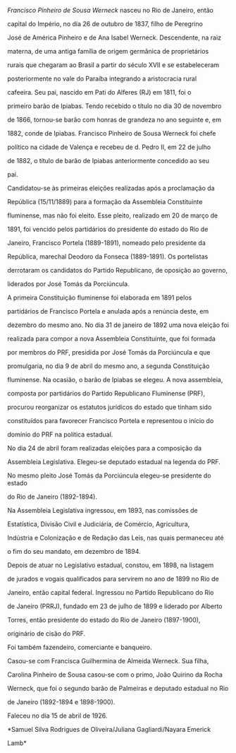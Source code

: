 

*Francisco Pinheiro de Sousa Werneck* nasceu no Rio de Janeiro, então

capital do Império, no dia 26 de outubro de 1837, filho de Peregrino

José de América Pinheiro e de Ana Isabel Werneck. Descendente, na raiz

materna, de uma antiga família de origem germânica de proprietários

rurais que chegaram ao Brasil a partir do século XVII e se estabeleceram

posteriormente no vale do Paraíba integrando a aristocracia rural

cafeeira. Seu pai, nascido em Pati do Alferes (RJ) em 1811, foi o

primeiro barão de Ipiabas. Tendo recebido o título no dia 30 de novembro

de 1866, tornou-se barão com honras de grandeza no ano seguinte e, em

1882, conde de Ipiabas. Francisco Pinheiro de Sousa Werneck foi chefe

político na cidade de Valença e recebeu de d. Pedro II, em 22 de julho

de 1882, o título de barão de Ipiabas anteriormente concedido ao seu

pai.



Candidatou-se às primeiras eleições realizadas após a proclamação da

República (15/11/1889) para a formação da Assembleia Constituinte

fluminense, mas não foi eleito. Esse pleito, realizado em 20 de março de

1891, foi vencido pelos partidários do presidente do estado do Rio de

Janeiro, Francisco Portela (1889-1891), nomeado pelo presidente da

República, marechal Deodoro da Fonseca (1889-1891). Os portelistas

derrotaram os candidatos do Partido Republicano, de oposição ao governo,

liderados por José Tomás da Porciúncula.



A primeira Constituição fluminense foi elaborada em 1891 pelos

partidários de Francisco Portela e anulada após a renúncia deste, em

dezembro do mesmo ano. No dia 31 de janeiro de 1892 uma nova eleição foi

realizada para compor a nova Assembleia Constituinte, que foi formada

por membros do PRF, presidida por José Tomás da Porciúncula e que

promulgaria, no dia 9 de abril do mesmo ano, a segunda Constituição

fluminense. Na ocasião, o barão de Ipiabas se elegeu. A nova assembleia,

composta por partidários do Partido Republicano Fluminense (PRF),

procurou reorganizar os estatutos jurídicos do estado que tinham sido

constituídos para favorecer Francisco Portela e representou o início do

domínio do PRF na política estadual.



No dia 24 de abril foram realizadas eleições para a composição da

Assembleia Legislativa. Elegeu-se deputado estadual na legenda do PRF.

No mesmo pleito José Tomás da Porciúncula elegeu-se presidente do estado

do Rio de Janeiro (1892-1894).



Na Assembleia Legislativa ingressou, em 1893, nas comissões de

Estatística, Divisão Civil e Judiciária, de Comércio, Agricultura,

Indústria e Colonização e de Redação das Leis, nas quais permaneceu até

o fim do seu mandato, em dezembro de 1894.



Depois de atuar no Legislativo estadual, constou, em 1898, na listagem

de jurados e vogais qualificados para servirem no ano de 1899 no Rio de

Janeiro, então capital federal. Ingressou no Partido Republicano do Rio

de Janeiro (PRRJ), fundado em 23 de julho de 1899 e liderado por Alberto

Torres, então presidente do estado do Rio de Janeiro (1897-1900),

originário de cisão do PRF.



Foi também fazendeiro, comerciante e banqueiro.



Casou-se com Francisca Guilhermina de Almeida Werneck. Sua filha,

Carolina Pinheiro de Sousa casou-se com o primo, João Quirino da Rocha

Werneck, que foi o segundo barão de Palmeiras e deputado estadual no Rio

de Janeiro (1892-1894 e 1898-1900).



Faleceu no dia 15 de abril de 1926.



*Samuel Silva Rodrigues de Oliveira/Juliana Gagliardi/Nayara Emerick

Lamb*



